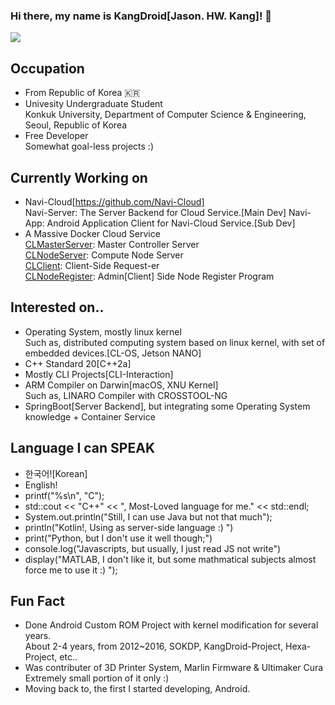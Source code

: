 ### Hi there, my name is KangDroid[Jason. HW. Kang]! 👋

<a href="https://github.com/anuraghazra/github-readme-stats">
  <img align="center" src="https://github-readme-stats.vercel.app/api/?username=KangDroid&show_icons=true&theme=dark" />
</a>

Occupation
----------
- From Republic of Korea 🇰🇷
- Univesity Undergraduate Student<br>
  Konkuk University, Department of Computer Science & Engineering, Seoul, Republic of Korea
- Free Developer<br>
  Somewhat goal-less projects :)
  
Currently Working on
---------------------
- Navi-Cloud[https://github.com/Navi-Cloud]<br>
  Navi-Server: The Server Backend for Cloud Service.[Main Dev]
  Navi-App: Android Application Client for Navi-Cloud Service.[Sub Dev]
- A Massive Docker Cloud Service<br>
  [CLMasterServer](https://github.com/KangDroid/CLMasterServer): Master Controller Server<br>
  [CLNodeServer](https://github.com/KangDroid/CLNodeServer): Compute Node Server <br>
  [CLClient](https://github.com/KangDroid/CLClient): Client-Side Request-er<br>
  [CLNodeRegister](https://github.com/KangDroid/CLNodeRegister): Admin[Client] Side Node Register Program

Interested on..
---------------
- Operating System, mostly linux kernel<br>
  Such as, distributed computing system based on linux kernel, with set of embedded devices.[CL-OS, Jetson NANO]
- C++ Standard 20[C++2a]
- Mostly CLI Projects[CLI-Interaction]
- ARM Compiler on Darwin[macOS, XNU Kernel]<br>
  Such as, LINARO Compiler with CROSSTOOL-NG
- SpringBoot[Server Backend], but integrating some Operating System knowledge + Container Service
  
Language I can SPEAK
--------------------
- 한국어![Korean]
- English!
- printf("%s\n", "C");
- std::cout << "C++" << ", Most-Loved language for me." << std::endl;
- System.out.println("Still, I can use Java but not that much");
- println("Kotlin!, Using as server-side language :) ")
- print("Python, but I don't use it well though;")
- console.log("Javascripts, but usually, I just read JS not write")
- display("MATLAB, I don't like it, but some mathmatical subjects almost force me to use it :) ");

Fun Fact
---------
- Done Android Custom ROM Project with kernel modification for several years.<br>
  About 2-4 years, from 2012~2016, SOKDP, KangDroid-Project, Hexa-Project, etc..
- Was contributer of 3D Printer System, Marlin Firmware & Ultimaker Cura<br>
  Extremely small portion of it only :)
- Moving back to, the first I started developing, Android.

<!--
**KangDroid/KangDroid** is a ✨ _special_ ✨ repository because its `README.md` (this file) appears on your GitHub profile.

Here are some ideas to get you started:

- 🔭 I’m currently working on ...
- 🌱 I’m currently learning ...
- 👯 I’m looking to collaborate on ...
- 🤔 I’m looking for help with ...
- 💬 Ask me about ...
- 📫 How to reach me: ...
- 😄 Pronouns: ...
- ⚡ Fun fact: ...
-->
